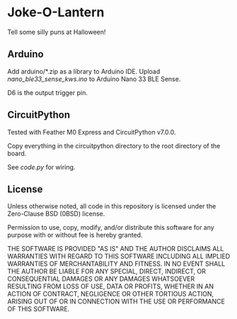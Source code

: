 # Joke-O-Lantern

Tell some silly puns at Halloween!

## Arduino

Add arduino/\*.zip as a library to Arduino IDE. Upload *nano_ble33_sense_kws.ino* to Arduino Nano 33 BLE Sense.

D6 is the output trigger pin.

## CircuitPython

Tested with Feather M0 Express and CircuitPython v7.0.0.

Copy everything in the circuitpython directory to the root directory of the board.

See *code.py* for wiring.

## License

Unless otherwise noted, all code in this repository is licensed under the Zero-Clause BSD (0BSD) license.

Permission to use, copy, modify, and/or distribute this software for any purpose with or without fee is hereby granted.

THE SOFTWARE IS PROVIDED "AS IS" AND THE AUTHOR DISCLAIMS ALL WARRANTIES WITH REGARD TO THIS SOFTWARE INCLUDING ALL IMPLIED WARRANTIES OF MERCHANTABILITY AND FITNESS. IN NO EVENT SHALL THE AUTHOR BE LIABLE FOR ANY SPECIAL, DIRECT, INDIRECT, OR CONSEQUENTIAL DAMAGES OR ANY DAMAGES WHATSOEVER RESULTING FROM LOSS OF USE, DATA OR PROFITS, WHETHER IN AN ACTION OF CONTRACT, NEGLIGENCE OR OTHER TORTIOUS ACTION, ARISING OUT OF OR IN CONNECTION WITH THE USE OR PERFORMANCE OF THIS SOFTWARE.